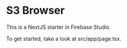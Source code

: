 # S3 Browser

This is a NextJS starter in Firebase Studio.

To get started, take a look at src/app/page.tsx.
